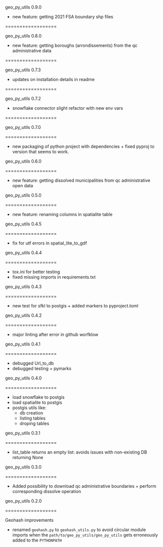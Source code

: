 geo_py_utils 0.9.0

- new feature: getting 2021 FSA boundary shp files 

==================

geo_py_utils 0.8.0

- new feature: getting boroughs (arrondissements) from the qc administrative data

==================

geo_py_utils 0.7.3

- updates on installation details in readme

==================

geo_py_utils 0.7.2

- snowflake connector slight refactor with new env vars

==================

geo_py_utils 0.7.0

==================

- new packaging of python project with dependencies + fixed pyproj to version that seems to work.


geo_py_utils 0.6.0

==================

- new feature: getting dissolved municipalities from qc administrative open data

geo_py_utils 0.5.0

==================

- new feature: renaming columns in spatialite table

geo_py_utils 0.4.5

==================

- fix for utf errors in spatial_lite_to_gdf


geo_py_utils 0.4.4

==================

- tox.ini for better testing 
- fixed missing imports in requirements.txt


geo_py_utils 0.4.3

==================

- new test for sfkl to postgis + added markers to pyproject.toml


geo_py_utils 0.4.2

==================

- major linting after error in github worfklow

geo_py_utils 0.4.1

==================

- debugged Url_to_db
- debugged testing + pymarks

geo_py_utils 0.4.0

==================

- load snowflake to postgis
- load spatialite to postgis
- postgis utils like: 
    * db creation
    * listing tables
    * droping tables 

geo_py_utils 0.3.1

==================

- list_table returns an empty list: avoids issues with non-existing DB returning None

geo_py_utils 0.3.0

==================

- Added possibility to download qc administrative boundaries + perform corresponding dissolve operation


geo_py_utils 0.2.0

==================

Geohash improvements

- renamed `geohash.py` to `geohash_utils.py` to avoid circular module imports when the `path/to/geo_py_utils/geo_py_utils` gets erroneously added to the `PYTHONPATH`